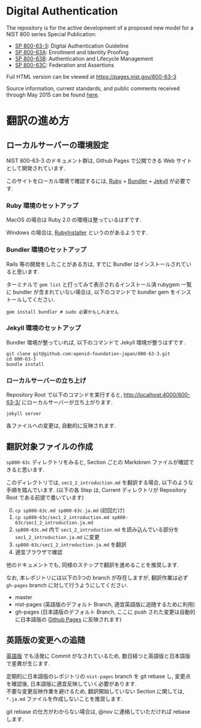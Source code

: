 
# Digital Authentication

The repository is for the active development of a proposed new model for a NIST 800 series Special Publication:

* [SP 800-63-3](sp800-63-3/cover.md): Digital Authentication Guideline
* [SP 800-63A](sp800-63a/cover.md): Enrollment and Identity Proofing
* [SP 800-63B](sp800-63b/cover.md): Authentication and Lifecycle Management
* [SP 800-63C](sp800-63c/cover.md): Federation and Assertions

Full HTML version can be viewed at https://pages.nist.gov/800-63-3

Source information, current standards, and public comments received through May 2015 can be found [here](http://csrc.nist.gov/groups/ST/eauthentication/sp800-63-2_call-comments.html).

# 翻訳の進め方

## ローカルサーバーの環境設定

NIST 800-63-3 のドキュメント群は, Github Pages で公開できる Web サイトとして開発されています.

このサイトをローカル環境で確認するには, [Ruby](https://www.ruby-lang.org/) + [Bundler](http://bundler.io) + [Jekyll](http://jekyllrb.com) が必要です.


### Ruby 環境のセットアップ

MacOS の場合は Ruby 2.0 の環境は整っているはずです.

Windows の場合は, [RubyInstaller](http://rubyinstaller.org) というのがあるようです.

### Bundler 環境のセットアップ

Rails 等の開発をしたことがある方は, すでに Bundler はインストールされていると思います.

ターミナルで `gem list` と打ってみて表示されるインストール済 rubygem 一覧に bundler が含まれていない場合は, 以下のコマンドで bundler gem をインストールしてください.

```
gem install bundler # sudo 必要かもしれません
```

### Jekyll 環境のセットアップ

Bundler 環境が整っていれば, 以下のコマンドで Jekyll 環境が整うはずです.

```
git clone git@github.com:openid-foundation-japan/800-63-3.git
cd 800-63-3
bundle install
```

### ローカルサーバーの立ち上げ

Repository Root で以下のコマンドを実行すると, [http://localhost:4000/800-63-3/](http://localhost:4000/800-63-3/) にローカルサーバーが立ち上がります.

```
jekyll server
```

各ファイルへの変更は, 自動的に反映されます.

## 翻訳対象ファイルの作成

`sp800-63c` ディレクトリをみると, Section ごとの Markdown ファイルが確認できると思います.

このディレクトリでは, `sec1_2_introduction.md` を翻訳する場合, 以下のような手順を踏んでいます. (以下の各 Step は, Current ディレクトリが Repository Root である前提で書いています)

0. `cp sp800-63c.md sp800-63c.ja.md` (初回だけ)
1. `cp sp800-63c/sec1_2_introduction.md sp800-63c/sec1_2_introduction.ja.md`
2. `sp800-63c.md` 内で `sec1_2_introduction.md` を読み込んでいる部分を `sec1_2_introduction.ja.md` に変更
3. `sp800-63c/sec1_2_introduction.ja.md` を翻訳
4. 適宜ブラウザで確認

他のドキュメントでも, 同様のステップで翻訳を進めることを推奨します.

なお, 本レポジトリには以下の3つの branch が存在しますが, 翻訳作業は必ず `gh-pages` branch に対して行うようにしてください.

* master
* nist-pages (英語版のデフォルト Branch, 適宜英語版に追随するために利用)
* gh-pages (日本語版のデフォルト Branch, ここに push された変更は自動的に日本語版の [Github Pages](https://openid-foundation-japan.github.io/800-63-3/) に反映されます)

## 英語版の変更への追随

[英語版](https://github.com/usnistgov/800-63-3) でも活発に Commit がなされているため, 数日経つと英語版と日本語版で差異が生じます.

定期的に日本語版のレポジトリの `nist-pages` branch を git rebase し, 変更点を確認後, 日本語版に適宜反映していく必要があります.  
不要な変更反映作業を避けるため, 翻訳開始していない Section に関しては, `*.ja.md` ファイルを作成しないことを推奨します.

git rebase の仕方がわからない場合は, @nov に連絡していただければ rebase します.  
